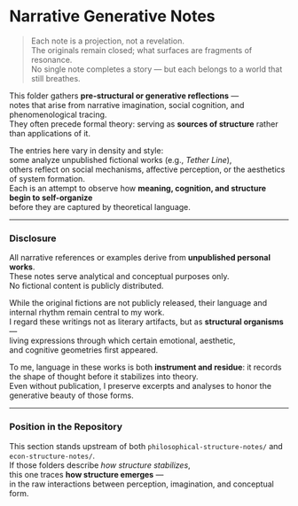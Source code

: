 # Narrative Generative Notes

> Each note is a projection, not a revelation.  
> The originals remain closed; what surfaces are fragments of resonance.  
> No single note completes a story — but each belongs to a world that still breathes.

This folder gathers **pre-structural or generative reflections** —  
notes that arise from narrative imagination, social cognition, and phenomenological tracing.  
They often precede formal theory: serving as **sources of structure** rather than applications of it.

The entries here vary in density and style:  
some analyze unpublished fictional works (e.g., *Tether Line*),  
others reflect on social mechanisms, affective perception, or the aesthetics of system formation.  
Each is an attempt to observe how **meaning, cognition, and structure begin to self-organize**  
before they are captured by theoretical language.

---

### Disclosure

All narrative references or examples derive from **unpublished personal works**.  
These notes serve analytical and conceptual purposes only.  
No fictional content is publicly distributed.

While the original fictions are not publicly released,
their language and internal rhythm remain central to my work.  
I regard these writings not as literary artifacts, but as **structural organisms** —  
living expressions through which certain emotional, aesthetic,  
and cognitive geometries first appeared.

To me, language in these works is both **instrument and residue**:
it records the shape of thought before it stabilizes into theory.  
Even without publication, I preserve excerpts and analyses
to honor the generative beauty of those forms.

---

### Position in the Repository

This section stands upstream of both `philosophical-structure-notes/` and `econ-structure-notes/`.  
If those folders describe *how structure stabilizes*,  
this one traces **how structure emerges** —  
in the raw interactions between perception, imagination, and conceptual form.
